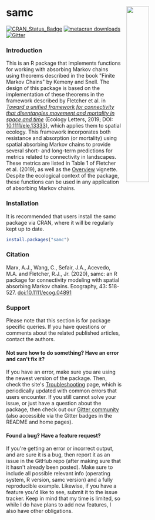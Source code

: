 # **samc** <a href="reference/figures/3d-stack.png"><img align="right" width=35% src="man/figures/3d-stack-small.png" style="padding-left: 10px"></a>

[![CRAN_Status_Badge](https://www.r-pkg.org/badges/version/samc)](https://cran.r-project.org/package=samc)
[![metacran downloads](https://cranlogs.r-pkg.org/badges/grand-total/samc)](https://cran.r-project.org/package=samc)
[![Gitter](https://badges.gitter.im/samc-package/community.svg)](https://gitter.im/samc-package/community?utm_source=badge&utm_medium=badge&utm_campaign=pr-badge)


### **Introduction**

This is an R package that implements functions for working with absorbing Markov chains using theorems described in the book "Finite Markov Chains" by Kemeny and Snell. The design of this package is based on the implementation of these theorems in the framework described by Fletcher et al. in [*Toward a unified framework for connectivity that disentangles movement and mortality in space and time*](https://onlinelibrary.wiley.com/doi/abs/10.1111/ele.13333) (Ecology Letters, 2019; DOI: [10.1111/ele.13333](https://doi.org/10.1111/ele.13333)), which applies them to spatial ecology. This framework incorporates both resistance and absorption (or mortality) using spatial absorbing Markov chains to provide several short- and long-term predictions for metrics related to connectivity in landscapes. These metrics are listed in Table 1 of Fletcher et al. (2019), as well as the [Overview](articles/overview.html) vignette. Despite the ecological context of the package, these functions can be used in any application of absorbing Markov chains.


### **Installation**

It is recommended that users install the samc package via CRAN, where it will be regularly kept up to date.

```R
install.packages("samc")
```


### **Citation**

Marx, A.J., Wang, C., Sefair, J.A., Acevedo, M.A. and Fletcher, R.J., Jr. (2020), samc: an R package for connectivity modeling with spatial absorbing Markov chains. Ecography, 43: 518-527. [doi:10.1111/ecog.04891](https://doi.org/10.1111/ecog.04891)


### **Support**

Please note that this section is for package specific queries. If you have questions or comments about the related published articles, contact the authors.

#### Not sure how to do something? Have an error and can't fix it?

If you have an error, make sure you are using the newest version of the package. Then, check the site's [Troubleshooting](articles/troubleshooting.html) page, which is periodically updated with common errors that users encounter. If you still cannot solve your issue, or just have a question about the package, then check out our [Gitter community](https://gitter.im/samc-package/community) (also accessible via the Gitter badges in the README and home pages).

#### Found a bug? Have a feature request?

If you're getting an error or incorrect output, and are sure it is a bug, then report it as an issue in the GitHub repo (after making sure that it hasn't already been posted). Make sure to include all possible relevant info (operating system, R version, samc version) and a fully reproducible example. Likewise, if you have a feature you'd like to see, submit it to the issue tracker. Keep in mind that my time is limited, so while I do have plans to add new features, I also have other obligations.
